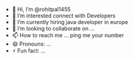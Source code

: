 - 👋 Hi, I’m @rohitpal1455
- 👀 I’m interested connect with Developers 
- 🌱 I’m currently hiring java developer in europe 
- 💞️ I’m looking to collaborate on ...
- 📫 How to reach me ... ping me your number 
- 😄 Pronouns: ...
- ⚡ Fun fact: ...

<!---
rohitpal1455/rohitpal1455 is a ✨ special ✨ repository because its `README.md` (this file) appears on your GitHub profile.
You can click the Preview link to take a look at your changes.
--->
